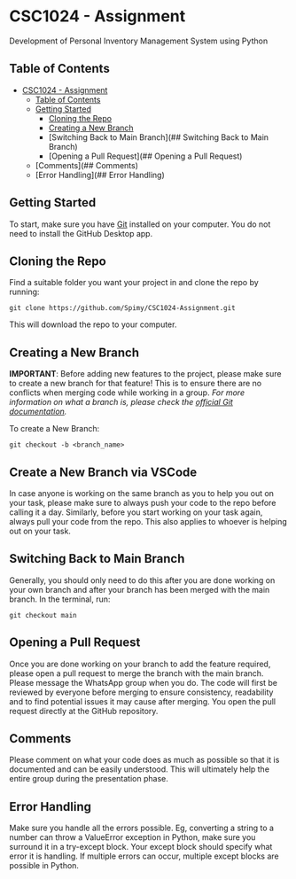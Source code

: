 # CSC1024 - Assignment
Development of Personal Inventory Management System using Python

## Table of Contents
- [CSC1024 - Assignment](#csc1024---assignment)
  - [Table of Contents](##table-of-contents)
  - [Getting Started](##getting-tarted)
    - [Cloning the Repo](##cloning-the-repo)
    - [Creating a New Branch](##creating-a-new-branch-via-vscode)
    - [Switching Back to Main Branch](## Switching Back to Main Branch)
    - [Opening a Pull Request](## Opening a Pull Request)
  - [Comments](## Comments)
  - [Error Handling](## Error Handling)

## Getting Started
To start, make sure you have [Git](https://git-scm.com/) installed on your computer. You do not need to install the GitHub Desktop app.

## Cloning the Repo
Find a suitable folder you want your project in and clone the repo by running: 
```
git clone https://github.com/Spimy/CSC1024-Assignment.git
```
This will download the repo to your computer.

## Creating a New Branch
**IMPORTANT**: Before adding new features to the project, please make sure to create a new branch for that feature! This is to ensure there are no conflicts when merging code while working in a group.
*For more information on what a branch is, please check the [official Git documentation](https://git-scm.com/docs/user-manual#what-is-a-branch).*

To create a New Branch: 
```
git checkout -b <branch_name>
```

## Create a New Branch via VSCode
In case anyone is working on the same branch as you to help you out on your task, please make sure to always push your code to the repo before calling it a day. Similarly, before you start working on your task again, always pull your code from the repo. This also applies to whoever is helping out on your task.

## Switching Back to Main Branch
Generally, you should only need to do this after you are done working on your own branch and after your branch has been merged with the main branch.
In the terminal, run:
```
git checkout main
```

## Opening a Pull Request
Once you are done working on your branch to add the feature required, please open a pull request to merge the branch with the main branch. Please message the WhatsApp group when you do. The code will first be reviewed by everyone before merging to ensure consistency, readability and to find potential issues it may cause after merging.
You open the pull request directly at the GitHub repository.

## Comments
Please comment on what your code does as much as possible so that it is documented and can be easily understood. This will ultimately help the entire group during the presentation phase.

## Error Handling
Make sure you handle all the errors possible. Eg, converting a string to a number can throw a ValueError exception in Python, make sure you surround it in a try-except block.
Your except block should specify what error it is handling. If multiple errors can occur, multiple except blocks are possible in Python.
